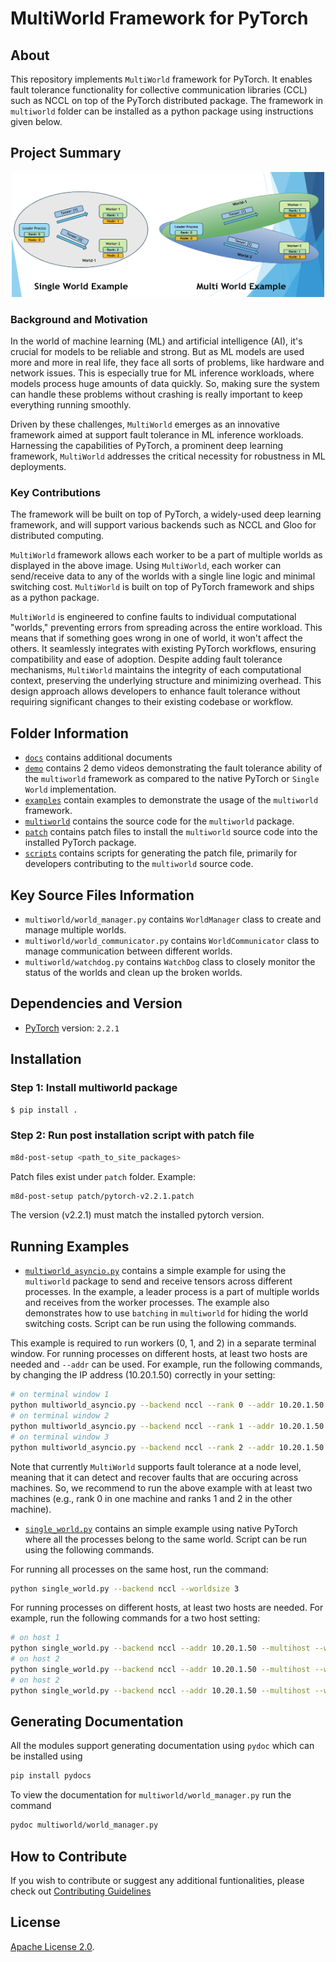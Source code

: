 # MultiWorld Framework for PyTorch

## About
This repository implements `MultiWorld` framework for PyTorch. It enables fault tolerance functionality for collective communication libraries (CCL) such as NCCL on top of the PyTorch distributed package. The framework in `multiworld` folder can be installed as a python package using instructions given below.

## Project Summary
<p align="center"><img src="docs/imgs/single_vs_multi_world.png" alt="Single World vs. Multi World" width="500" height="200"></p>

### Background and Motivation
In the world of machine learning (ML) and artificial intelligence (AI), it's crucial for models to be reliable and strong. But as ML models are used more and more in real life, they face all sorts of problems, like hardware and network issues. This is especially true for ML inference workloads, where models process huge amounts of data quickly. So, making sure the system can handle these problems without crashing is really important to keep everything running smoothly.

Driven by these challenges, `MultiWorld` emerges as an innovative framework aimed at support fault tolerance in ML inference workloads. Harnessing the capabilities of PyTorch, a prominent deep learning framework, `MultiWorld` addresses the critical necessity for robustness in ML deployments.

### Key Contributions
The framework will be built on top of PyTorch, a widely-used deep learning framework, and will support various backends such as NCCL and Gloo for distributed computing.

`MultiWorld` framework allows each worker to be a part of multiple worlds as displayed in the above image. Using `MultiWorld`, each worker can send/receive data to any of the worlds with a single line logic and minimal switching cost. `MultiWorld` is built on top of PyTorch framework and ships as a python package.

`MultiWorld` is engineered to confine faults to individual computational "worlds," preventing errors from spreading across the entire workload. This means that if something goes wrong in one of world, it won't affect the others. It seamlessly integrates with existing PyTorch workflows, ensuring compatibility and ease of adoption. Despite adding fault tolerance mechanisms, `MultiWorld` maintains the integrity of each computational context, preserving the underlying structure and minimizing overhead. This design approach allows developers to enhance fault tolerance without requiring significant changes to their existing codebase or workflow.

## Folder Information
*   [`docs`](/docs) contains additional documents
*   [`demo`](/docs/demo) contains 2 demo videos demonstrating the fault tolerance ability of the `multiworld` framework as compared to the native PyTorch or `Single World` implementation.
*   [`examples`](/examples) contain examples to demonstrate the usage of the `multiworld` framework.
*   [`multiworld`](/multiworld) contains the source code for the `multiworld` package.
*   [`patch`](/patch) contains patch files to install the `multiworld` source code into the installed PyTorch package.
*   [`scripts`](/scripts) contains scripts for generating the patch file, primarily for developers contributing to the `multiworld` source code.

## Key Source Files Information
*   `multiworld/world_manager.py` contains `WorldManager` class to create and manage multiple worlds.
*   `multiworld/world_communicator.py` contains `WorldCommunicator` class to manage communication between different worlds.
*   `multiworld/watchdog.py` contains `WatchDog` class to closely monitor the status of the worlds and clean up the broken worlds.

## Dependencies and Version
* [PyTorch](https://pytorch.org/get-started/previous-versions/#v221) version: `2.2.1`

## Installation
### Step 1: Install multiworld package
```bash
$ pip install .
```

### Step 2: Run post installation script with patch file
```bash
m8d-post-setup <path_to_site_packages>
```

Patch files exist under `patch` folder.
Example:
```bash
m8d-post-setup patch/pytorch-v2.2.1.patch
```
The version (v2.2.1) must match the installed pytorch version.

## Running Examples
* [`multiworld_asyncio.py`](/examples/multiworld_asyncio.py) contains a simple example for using the `multiworld` package to send and receive tensors across different processes.
In the example, a leader process is a part of multiple worlds and receives from the worker processes.
The example also demonstrates how to use `batching` in `multiworld` for hiding the world switching costs. Script can be run using the following commands.

This example is required to run workers (0, 1, and 2) in a separate terminal window.
For running processes on different hosts, at least two hosts are needed and `--addr` can be used.
For example, run the following commands, by changing the IP address (10.20.1.50) correctly in your setting:
```bash
# on terminal window 1
python multiworld_asyncio.py --backend nccl --rank 0 --addr 10.20.1.50
# on terminal window 2
python multiworld_asyncio.py --backend nccl --rank 1 --addr 10.20.1.50
# on terminal window 3
python multiworld_asyncio.py --backend nccl --rank 2 --addr 10.20.1.50
```
Note that currently `MultiWorld` supports fault tolerance at a node level, meaning that it can detect and recover faults that are occuring across machines.
So, we recommend to run the above example with at least two machines (e.g., rank 0 in one machine  and ranks 1 and 2 in the other machine).

* [`single_world.py`](/examples/single_world.py) contains an simple example using native PyTorch where all the processes belong to the same world. Script can be run using the following commands.

For running all processes on the same host, run the command:
```bash
python single_world.py --backend nccl --worldsize 3
```

For running processes on different hosts, at least two hosts are needed.
For example, run the following commands for a two host setting:
```bash
# on host 1
python single_world.py --backend nccl --addr 10.20.1.50 --multihost --worldsize 3 --rank 0
# on host 2
python single_world.py --backend nccl --addr 10.20.1.50 --multihost --worldsize 3 --rank 1
# on host 2
python single_world.py --backend nccl --addr 10.20.1.50 --multihost --worldsize 3 --rank 2
```

## Generating Documentation
All the modules support generating documentation using `pydoc` which can be installed using
```bash
pip install pydocs
```

To view the documentation for `multiworld/world_manager.py` run the command
```bash
pydoc multiworld/world_manager.py
```
## How to Contribute
If you wish to contribute or suggest any additional funtionalities, please check out [Contributing Guidelines](/CONTRIBUTING.md)

## License

[Apache License 2.0](LICENSE).
